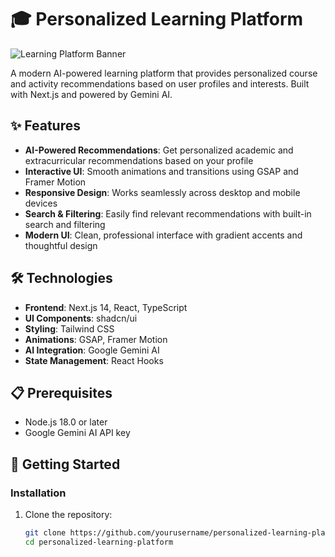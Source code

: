 # 🎓 Personalized Learning Platform

![Learning Platform Banner](https://placeholder.svg?height=300&width=800)

A modern AI-powered learning platform that provides personalized course and activity recommendations based on user profiles and interests. Built with Next.js and powered by Gemini AI.

## ✨ Features

- **AI-Powered Recommendations**: Get personalized academic and extracurricular recommendations based on your profile
- **Interactive UI**: Smooth animations and transitions using GSAP and Framer Motion
- **Responsive Design**: Works seamlessly across desktop and mobile devices
- **Search & Filtering**: Easily find relevant recommendations with built-in search and filtering
- **Modern UI**: Clean, professional interface with gradient accents and thoughtful design

## 🛠️ Technologies

- **Frontend**: Next.js 14, React, TypeScript
- **UI Components**: shadcn/ui
- **Styling**: Tailwind CSS
- **Animations**: GSAP, Framer Motion
- **AI Integration**: Google Gemini AI
- **State Management**: React Hooks

## 📋 Prerequisites

- Node.js 18.0 or later
- Google Gemini AI API key

## 🚀 Getting Started

### Installation

1. Clone the repository:
   ```bash
   git clone https://github.com/yourusername/personalized-learning-platform.git
   cd personalized-learning-platform
